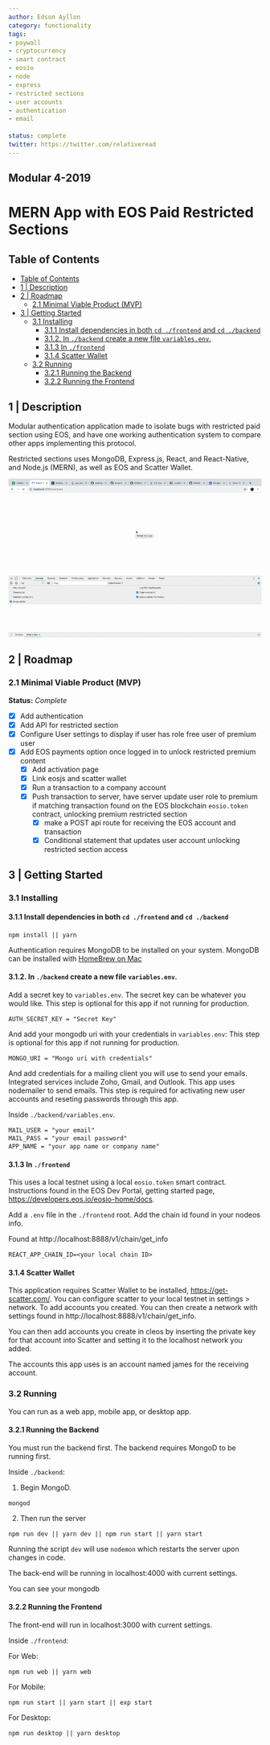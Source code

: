 ```yaml
---
author: Edson Ayllon
category: functionality
tags:
- paywall
- cryptocurrency
- smart contract
- eosio
- node
- express
- restricted sections
- user accounts
- authentication
- email

status: complete
twitter: https://twitter.com/relativeread
---
```


## Modular 4-2019

# MERN App with EOS Paid Restricted Sections

## Table of Contents


- [Table of Contents](#table-of-contents)
- [1 | Description](#1--description)
- [2 | Roadmap](#2--roadmap)
	- [2.1 Minimal Viable Product (MVP)](#21-minimal-viable-product-mvp)
- [3 | Getting Started](#3--getting-started)
	- [3.1 Installing](#31-installing)
		- [3.1.1 Install dependencies in both `cd ./frontend` and `cd ./backend`](#311-install-dependencies-in-both-cd-frontend-and-cd-backend)
		- [3.1.2. In `./backend` create a new file `variables.env`.](#312-in-backend-create-a-new-file-variablesenv)
		- [3.1.3 In `./frontend`](#313-in-frontend)
		- [3.1.4 Scatter Wallet](#314-scatter-wallet)
	- [3.2 Running](#32-running)
		- [3.2.1 Running the Backend](#321-running-the-backend)
		- [3.2.2 Running the Frontend](#322-running-the-frontend)


## 1 | Description

Modular authentication application made to isolate bugs with restricted paid section using EOS, and have one working authentication system to compare other apps implementing this protocol.

Restricted sections uses MongoDB, Express.js, React, and React-Native, and Node.js (MERN), as well as EOS and Scatter Wallet.

![preview](restricted.gif)

## 2 | Roadmap

### 2.1 Minimal Viable Product (MVP)

**Status:** _Complete_

- [x] Add authentication
- [x] Add API for restricted section
- [x] Configure User settings to display if user has role free user of premium user
- [x] Add EOS payments option once logged in to unlock restricted premium content
  - [x] Add activation page
  - [x] Link eosjs and scatter wallet
  - [x] Run a transaction to a company account
  - [x] Push transaction to server, have server update user role to premium if matching transaction found on the EOS blockchain `eosio.token` contract, unlocking premium restricted section
    - [x] make a POST api route for receiving the EOS account and transaction
    - [x] Conditional statement that updates user account unlocking restricted section access

## 3 | Getting Started

### 3.1 Installing

#### 3.1.1 Install dependencies in both `cd ./frontend` and `cd ./backend`

```
npm install || yarn
```

Authentication requires MongoDB to be installed on your system. MongoDB can be installed with [HomeBrew on Mac](https://treehouse.github.io/installation-guides/mac/mongo-mac.html)

#### 3.1.2. In `./backend` create a new file `variables.env`.

Add a secret key to `variables.env`. The secret key can be whatever you would like.
This step is optional for this app if not running for production.

```
AUTH_SECRET_KEY = "Secret Key"
```

And add your mongodb uri with your credentials in `variables.env`: This step is optional for this app if not running for production.

```
MONGO_URI = "Mongo uri with credentials"
```

And add credentials for a mailing client you will use to send your emails. Integrated services include Zoho, Gmail, and Outlook. This app uses nodemailer to send emails. This step is required for activating new user accounts and reseting passwords through this app.

Inside `./backend/variables.env`.

```
MAIL_USER = "your email"
MAIL_PASS = "your email password"
APP_NAME = "your app name or company name"
```

#### 3.1.3 In `./frontend`

This uses a local testnet using a local `eosio.token` smart contract. Instructions found in the EOS Dev Portal, getting started page, https://developers.eos.io/eosio-home/docs.

Add a `.env` file in the `./frontend` root. Add the chain id found in your nodeos info.

Found at http://localhost:8888/v1/chain/get_info

```
REACT_APP_CHAIN_ID=<your local chain ID>
```

#### 3.1.4 Scatter Wallet

This application requires Scatter Wallet to be installed, https://get-scatter.com/. You can configure scatter to your local testnet in settings > network. To add accounts you created. You can then create a network with settings found in http://localhost:8888/v1/chain/get_info.

You can then add accounts you create in cleos by inserting the private key for that account into Scatter and setting it to the localhost network you added.

The accounts this app uses is an account named james for the receiving account.

### 3.2 Running

You can run as a web app, mobile app, or desktop app.

#### 3.2.1 Running the Backend

You must run the backend first. The backend requires MongoD to be running first.

Inside `./backend`:

1. Begin MongoD.

```
mongod
```

2. Then run the server

```
npm run dev || yarn dev || npm run start || yarn start
```

Running the script `dev` will use `nodemon` which restarts the server upon
changes in code.

The back-end will be running in localhost:4000 with current settings.

You can see your mongodb

#### 3.2.2 Running the Frontend

The front-end will run in localhost:3000 with current settings.

Inside `./frontend`:


For Web:

```
npm run web || yarn web
```

For Mobile:

```
npm run start || yarn start || exp start
```

For Desktop:

```
npm run desktop || yarn desktop
```
